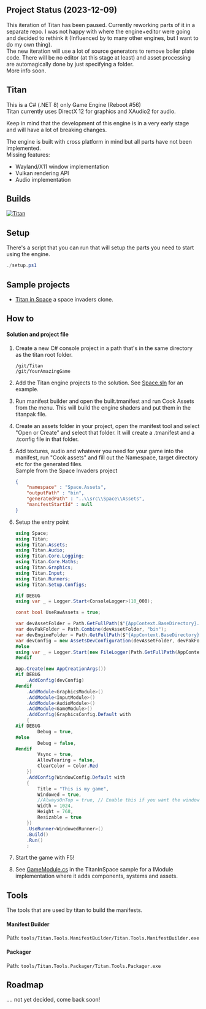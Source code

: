 ## Project Status (2023-12-09)
This iteration of Titan has been paused. Currently reworking parts of it in a separate repo. I was not happy with where the engine+editor were going and decided to rethink it (Influenced by to many other engines, but I want to do my own thing).  
The new iteration will use a lot of source generators to remove boiler plate code. There will be no editor (at this stage at least) and asset processing are automagically done by just specifying a folder.   
More info soon.

## Titan
This is a C# (.NET 8) only Game Engine (Reboot #56)   
Titan currently uses DirectX 12 for graphics and XAudio2 for audio.   

Keep in mind that the development of this engine is in a very early stage and will have a lot of breaking changes.   

The engine is built with cross platform in mind but all parts have not been implemented.  
Missing features:
* Wayland/X11 window implementation
* Vulkan rendering API
* Audio implementation



## Builds
[![Titan](https://github.com/Golle/Titan/actions/workflows/titan.yml/badge.svg)](https://github.com/Golle/Titan/actions/workflows/titan.yml)

## Setup
There's a script that you can run that will setup the parts you need to start using the engine.

```powershell
./setup.ps1
```

## Sample projects
* [Titan in Space](https://github.com/Golle/TitanInSpace) a space invaders clone.

## How to

#### Solution and project file
1. Create a new C# console project in a path that's in the same directory as the titan root folder.
    ```
    /git/Titan
    /git/YourAmazingGame
    ```

2. Add the Titan engine projects to the solution.
See [Space.sln](https://github.com/Golle/TitanInSpace/blob/main/Space.sln) for an example.

3. Run manifest builder and open the built.tmanifest and run Cook Assets from the menu. This will build the engine shaders and put them in the titanpak file.
4. Create an assets folder in your project, open the manifest tool and select "Open or Create" and select that folder. It will create a .tmanifest  and a .tconfig file in that folder.
5. Add textures, audio and whatever you need for your game into the manifest, run "Cook assets" and fill out the Namespace, target directory etc for the generated files.   
Sample from the Space Invaders project
    ```json
    {
        "namespace" : "Space.Assets",
        "outputPath" : "bin",
        "generatedPath" : "..\\src\\Space\\Assets",
        "manifestStartId" : null
    }
    ```
6. Setup the entry point
    ```csharp
    using Space;
    using Titan;
    using Titan.Assets;
    using Titan.Audio;
    using Titan.Core.Logging;
    using Titan.Core.Maths;
    using Titan.Graphics;
    using Titan.Input;
    using Titan.Runners;
    using Titan.Setup.Configs;

    #if DEBUG
    using var _ = Logger.Start<ConsoleLogger>(10_000);

    const bool UseRawAssets = true;

    var devAssetFolder = Path.GetFullPath($"{AppContext.BaseDirectory}../../../../../assets");
    var devPakFolder = Path.Combine(devAssetFolder, "bin");
    var devEngineFolder = Path.GetFullPath($"{AppContext.BaseDirectory}../../../../../../Titan/");
    var devConfig = new AssetsDevConfiguration(devAssetFolder, devPakFolder, devEngineFolder, UseRawAssets);
    #else
    using var _ = Logger.Start(new FileLogger(Path.GetFullPath(AppContext.BaseDirectory, "MyAmazingGame", "logs", )), 10_000);
    #endif

    App.Create(new AppCreationArgs())
    #if DEBUG
        .AddConfig(devConfig)
    #endif
        .AddModule<GraphicsModule>()
        .AddModule<InputModule>()
        .AddModule<AudioModule>()
        .AddModule<GameModule>()
        .AddConfig(GraphicsConfig.Default with
        {
    #if DEBUG
            Debug = true,
    #else
            Debug = false,
    #endif
            Vsync = true,
            AllowTearing = false,
            ClearColor = Color.Red
        })
        .AddConfig(WindowConfig.Default with
        {
            Title = "This is my game",
            Windowed = true,
            //AlwaysOnTop = true, // Enable this if you want the window to always be on top
            Width = 1024,
            Height = 768,
            Resizable = true
        })
        .UseRunner<WindowedRunner>()
        .Build()
        .Run()
        ;

    ```

7. Start the game with F5!
8. See [GameModule.cs](https://github.com/Golle/TitanInSpace/blob/main/src/Space/GameModule.cs) in the TitanInSpace sample for a IModule implementation where it adds components, systems and assets.

## Tools
The tools that are used by titan to build the manifests.

#### Manifest Builder

Path: `tools/Titan.Tools.ManifestBuilder/Titan.Tools.ManifestBuilder.exe`

#### Packager

Path: `tools/Titan.Tools.Packager/Titan.Tools.Packager.exe`


## Roadmap
.... not yet decided, come back soon!
